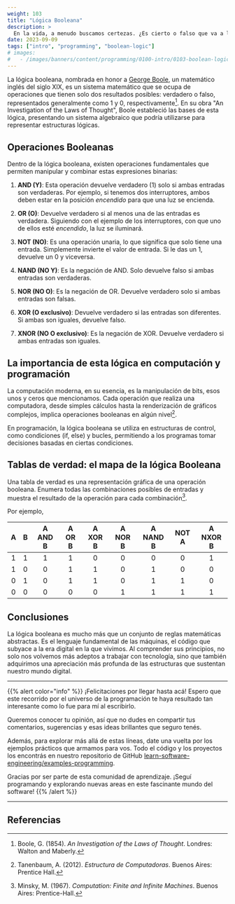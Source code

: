```yaml
---
weight: 103
title: "Lógica Booleana"
description: >
  En la vida, a menudo buscamos certezas. ¿Es cierto o falso que va a llover mañana? ¿Es correcto o incorrecto actuar de cierta manera? Esta dicotomía, esta división entre dos estados opuestos, se encuentra en el núcleo mismo de una rama esencial de las matemáticas y la informática: la lógica booleana.
date: 2023-09-09
tags: ["intro", "programming", "boolean-logic"]
# images:
#   - /images/banners/content/programming/0100-intro/0103-boolean-logicpng
---
```


La lógica booleana, nombrada en honor a [George Boole](https://es.wikipedia.org/wiki/George_Boole), un matemático inglés del siglo XIX, es un sistema matemático que se ocupa de operaciones que tienen solo dos resultados posibles: verdadero o falso, representados generalmente como 1 y 0, respectivamente[^1]. En su obra "An Investigation of the Laws of Thought", Boole estableció las bases de esta lógica, presentando un sistema algebraico que podría utilizarse para representar estructuras lógicas.

## Operaciones Booleanas

Dentro de la lógica booleana, existen operaciones fundamentales que permiten manipular y combinar estas expresiones binarias:

1. **AND (Y)**: Esta operación devuelve verdadero (1) solo si ambas entradas son verdaderas. Por ejemplo, si tenemos dos interruptores, ambos deben estar en la posición *encendido* para que una luz se encienda.

2. **OR (O)**: Devuelve verdadero si al menos una de las entradas es verdadera. Siguiendo con el ejemplo de los interruptores, con que uno de ellos esté *encendido*, la luz se iluminará.

3. **NOT (NO)**: Es una operación unaria, lo que significa que solo tiene una entrada. Simplemente invierte el valor de entrada. Si le das un 1, devuelve un 0 y viceversa.

4. **NAND (NO Y)**: Es la negación de AND. Solo devuelve falso si ambas entradas son verdaderas.

5. **NOR (NO O)**: Es la negación de OR. Devuelve verdadero solo si ambas entradas son falsas.

6. **XOR (O exclusivo)**: Devuelve verdadero si las entradas son diferentes. Si ambas son iguales, devuelve falso.

7. **XNOR (NO O exclusivo)**: Es la negación de XOR. Devuelve verdadero si ambas entradas son iguales.

## La importancia de esta lógica en computación y programación

La computación moderna, en su esencia, es la manipulación de bits, esos unos y ceros que mencionamos. Cada operación que realiza una computadora, desde simples cálculos hasta la renderización de gráficos complejos, implica operaciones booleanas en algún nivel[^2].

En programación, la lógica booleana se utiliza en estructuras de control, como condiciones (if, else) y bucles, permitiendo a los programas tomar decisiones basadas en ciertas condiciones.

## Tablas de verdad: el mapa de la lógica Booleana

Una tabla de verdad es una representación gráfica de una operación booleana. Enumera todas las combinaciones posibles de entradas y muestra el resultado de la operación para cada combinación[^3].

Por ejemplo,

| A | B | A AND B | A OR B | A XOR B | A NOR B | A NAND B | NOT A | A NXOR B |
|:-:|:-:|:-------:|:------:|:-------:|:-------:|:--------:|:-----:|:--------:|
| 1 | 1 | 1       | 1      | 0       | 0       | 0        | 0     | 1        |
| 1 | 0 | 0       | 1      | 1       | 0       | 1        | 0     | 0        |
| 0 | 1 | 0       | 1      | 1       | 0       | 1        | 1     | 0        |
| 0 | 0 | 0       | 0      | 0       | 1       | 1        | 1     | 1        |

## Conclusiones

La lógica booleana es mucho más que un conjunto de reglas matemáticas abstractas. Es el lenguaje fundamental de las máquinas, el código que subyace a la era digital en la que vivimos. Al comprender sus principios, no solo nos volvemos más adeptos a trabajar con tecnología, sino que también adquirimos una apreciación más profunda de las estructuras que sustentan nuestro mundo digital.

---

{{% alert color="info" %}}
¡Felicitaciones por llegar hasta acá! Espero que este recorrido por el universo de la programación te haya resultado tan interesante como lo fue para mí al escribirlo.

Queremos conocer tu opinión, así que no dudes en compartir tus comentarios, sugerencias y esas ideas brillantes que seguro tenés.

Además, para explorar más allá de estas líneas, date una vuelta por los ejemplos prácticos que armamos para vos. Todo el código y los proyectos los encontrás en nuestro repositorio de GitHub [learn-software-engineering/examples-programming](https://github.com/learn-software-engineering/examples-programming).

Gracias por ser parte de esta comunidad de aprendizaje. ¡Seguí programando y explorando nuevas areas en este fascinante mundo del software!
{{% /alert %}}

---

## Referencias

[^1]: Boole, G. (1854). *An Investigation of the Laws of Thought*. Londres: Walton and Maberly.
[^2]: Tanenbaum, A. (2012). *Estructura de Computadoras*. Buenos Aires: Prentice Hall.
[^3]: Minsky, M. (1967). *Computation: Finite and Infinite Machines*. Buenos Aires: Prentice-Hall.

